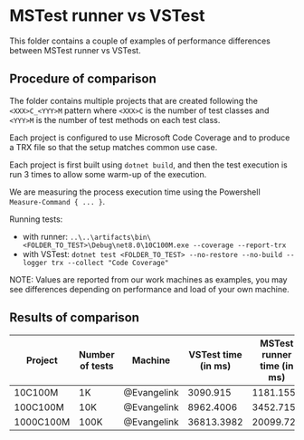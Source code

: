 # MSTest runner vs VSTest

This folder contains a couple of examples of performance differences between MSTest runner vs VSTest.

## Procedure of comparison

The folder contains multiple projects that are created following the `<XXX>C_<YYY>M` pattern where `<XXX>C` is the number of test classes and `<YYY>M` is the number of test methods on each test class.

Each project is configured to use Microsoft Code Coverage and to produce a TRX file so that the setup matches common use case.

Each project is first built using `dotnet build`, and then the test execution is run 3 times to allow some warm-up of the execution.

We are measuring the process execution time using the Powershell `Measure-Command { ... }`.

Running tests:

- with runner: `..\..\artifacts\bin\<FOLDER_TO_TEST>\Debug\net8.0\10C100M.exe --coverage --report-trx`
- with VSTest: `dotnet test <FOLDER_TO_TEST> --no-restore --no-build --logger trx --collect "Code Coverage"`

NOTE: Values are reported from our work machines as examples, you may see differences depending on performance and load of your own machine.

## Results of comparison

| Project   | Number of tests | Machine     | VSTest time (in ms) | MSTest runner time (in ms) |
|-----------|-----------------|-------------|---------------------|----------------------------|
| 10C100M   | 1K              | @Evangelink | 3090.915            | 1181.1558                  |
| 100C100M  | 10K             | @Evangelink | 8962.4006           | 3452.7159                  |
| 1000C100M | 100K            | @Evangelink | 36813.3982          | 20099.726                  |
